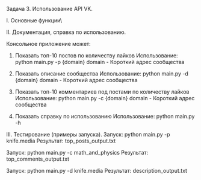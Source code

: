 Задача 3. Использование API VK.

I. Основные функции\

II. Документация, справка по использованию.

Консольное приложение может:
1. Показать топ-10 постов по количеству лайков 
Использование: python main.py -p {domain}
domain - Короткий адрес сообщества

2. Показать описание сообщества
Использование: python main.py -d {domain}
domain - Короткий адрес сообщества

3. Показать топ-10 комментариев под постами по количеству лайков
Использование: python main.py -c {domain}
domain - Короткий адрес сообщества

4. Показать справку по использованию
Использование: python main.py -h

III. Тестирование (примеры запуска).
Запуск: python main.py -p knife.media
Результат: top_posts_output.txt

Запуск: python main.py -c math_and_physics
Результат: top_comments_output.txt

Запуск: python main.py -d knife.media
Результат: description_output.txt
